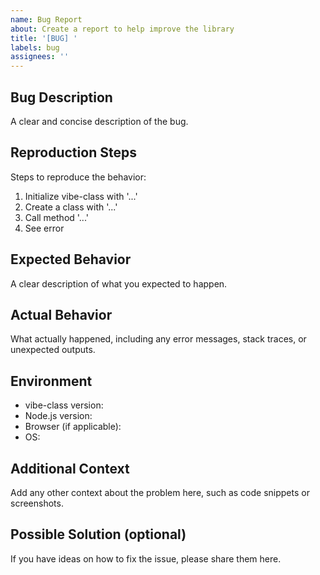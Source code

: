 ```yaml
---
name: Bug Report
about: Create a report to help improve the library
title: '[BUG] '
labels: bug
assignees: ''
---
```


## Bug Description

A clear and concise description of the bug.

## Reproduction Steps

Steps to reproduce the behavior:

1. Initialize vibe-class with '...'
2. Create a class with '...'
3. Call method '...'
4. See error

## Expected Behavior

A clear description of what you expected to happen.

## Actual Behavior

What actually happened, including any error messages, stack traces, or unexpected outputs.

## Environment

- vibe-class version:
- Node.js version:
- Browser (if applicable):
- OS:

## Additional Context

Add any other context about the problem here, such as code snippets or screenshots.

## Possible Solution (optional)

If you have ideas on how to fix the issue, please share them here.
